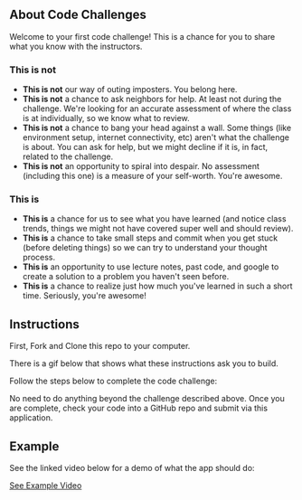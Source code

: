 ## About Code Challenges

Welcome to your first code challenge! This is a chance for you to share what you know with the instructors.

### This is not

- **This is not** our way of outing imposters. You belong here.
- **This is not** a chance to ask neighbors for help. At least not during the challenge. We're looking for an accurate assessment of where the class is at individually, so we know what to review.
- **This is not** a chance to bang your head against a wall. Some things (like environment setup, internet connectivity, etc) aren't what the challenge is about. You can ask for help, but we might decline if it is, in fact, related to the challenge.
- **This is not** an opportunity to spiral into despair. No assessment (including this one) is a measure of your self-worth. You're awesome.

### This is

- **This is** a chance for us to see what you have learned (and notice class trends, things we might not have covered super well and should review).
- **This is** a chance to take small steps and commit when you get stuck (before deleting things) so we can try to understand your thought process.
- **This is** an opportunity to use lecture notes, past code, and google to create a solution to a problem you haven't seen before.
- **This is** a chance to realize just how much you've learned in such a short time. Seriously, you're awesome!

## Instructions

First, Fork and Clone this repo to your computer.

There is a gif below that shows what these instructions ask you to build.

Follow the steps below to complete the code challenge:

<!-- 1. Create a `<button>` element on the DOM, you may do this in jQuery, or write it directly in the HTML code. Have the button text read "Generate".  -->

<!-- 2. Using jQuery, append a `<div>` element when you click the button. It should append a new div each time you click the button. -->

<!-- 3. Inside the `<div>` element you created in the previous step, create a `<p>` element that shows how many times you have clicked the "Generate" button from the first step. It should reflect the count for that step - the first div you made should be 1, the second 2, etc. (You can use the same append from the previous step) -->

<!-- 4. Inside the `<div>` element created in step two, append two `<button>` elements with text of "Yellow" & "Delete". (You can use the same append from the previous step)

5. In a CSS file, any `<div>` created using the "Generate" button should start with red as it's `background-color`. -->

<!-- 6. Clicking a "Yellow" `<button>` should change its parent `background-color` from red to yellow.

7. Clicking a "Delete" `<button>` should remove its parent `<div>` and that `<div>s` children (including the clicked on "Delete" button).  -->

No need to do anything beyond the challenge described above. Once you are complete, check your code into a GitHub repo and submit via this application.


## Example

See the linked video below for a demo of what the app should do:

[See Example Video](https://vimeo.com/364803508)
